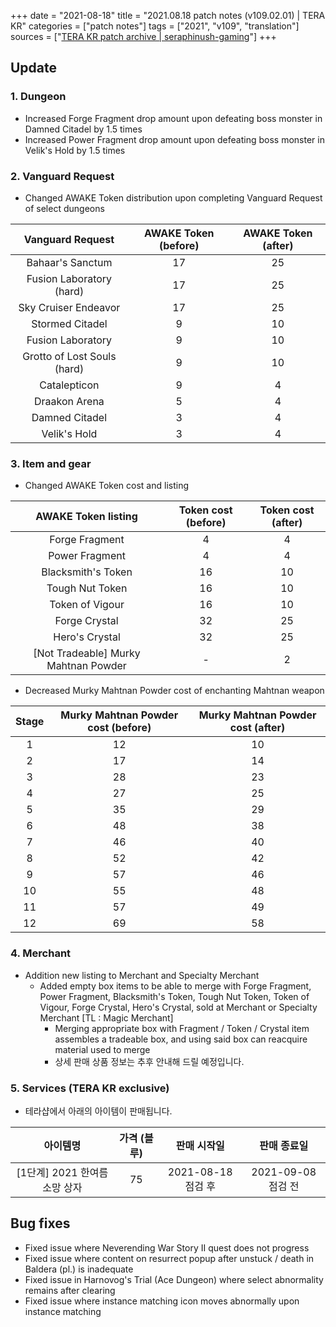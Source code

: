 +++
date = "2021-08-18"
title = "2021.08.18 patch notes (v109.02.01) | TERA KR"
categories = ["patch notes"]
tags = ["2021", "v109", "translation"]
sources = ["[TERA KR patch archive | seraphinush-gaming](/ko/patch/2021/v109-02-01)"]
+++

## Update

### **1.** Dungeon
- Increased Forge Fragment drop amount upon defeating boss monster in Damned Citadel by 1.5 times
- Increased Power Fragment drop amount upon defeating boss monster in Velik's Hold by 1.5 times

### **2.** Vanguard Request
- Changed AWAKE Token distribution upon completing Vanguard Request of select dungeons

| Vanguard Request | AWAKE Token (before) | AWAKE Token (after) |
| :-: | :-: | :-: |
| Bahaar's Sanctum | 17 | 25 |
| Fusion Laboratory (hard) | 17 | 25 |
| Sky Cruiser Endeavor | 17 | 25 |
| Stormed Citadel | 9 | 10 |
| Fusion Laboratory | 9 | 10 |
| Grotto of Lost Souls (hard) | 9 | 10 |
| Catalepticon | 9 | 4 |
| Draakon Arena | 5 | 4 |
| Damned Citadel | 3 | 4 |
| Velik's Hold | 3 | 4 |

### **3.** Item and gear
- Changed AWAKE Token cost and listing

| AWAKE Token listing | Token cost (before) | Token cost (after) |
| :-: | :-: | :-: |
| Forge Fragment | 4 | 4 |
| Power Fragment | 4 | 4 |
| Blacksmith's Token | 16 | 10 |
| Tough Nut Token | 16 | 10 |
| Token of Vigour | 16 | 10 |
| Forge Crystal | 32 | 25 |
| Hero's Crystal | 32 | 25 |
| [Not Tradeable] Murky Mahtnan Powder | - | 2 |

- Decreased Murky Mahtnan Powder cost of enchanting Mahtnan weapon

| Stage | Murky Mahtnan Powder cost (before) | Murky Mahtnan Powder cost (after) |
| :-: | :-: | :-: |
| 1 | 12 | 10 |
| 2 | 17 | 14 |
| 3 | 28 | 23 |
| 4 | 27 | 25 |
| 5 | 35 | 29 |
| 6 | 48 | 38 |
| 7 | 46 | 40 |
| 8 | 52 | 42 |
| 9 | 57 | 46 |
| 10 | 55 | 48 |
| 11 | 57 | 49 |
| 12 | 69 | 58 |

### **4.** Merchant
- Addition new listing to Merchant and Specialty Merchant
  - Added empty box items to be able to merge with Forge Fragment, Power Fragment, Blacksmith's Token, Tough Nut Token, Token of Vigour, Forge Crystal, Hero's Crystal, sold at Merchant or Specialty Merchant [TL : Magic Merchant]
    - Merging appropriate box with Fragment / Token / Crystal item assembles a tradeable box, and using said box can reacquire material used to merge
    - 상세 판매 상품 정보는 추후 안내해 드릴 예정입니다.

### **5.** Services (TERA KR exclusive)
- 테라샵에서 아래의 아이템이 판매됩니다.

| 아이템명 | 가격 (블루) | 판매 시작일 | 판매 종료일 |
| :-: | :-: | :-: | :-: |
| [1단계] 2021 한여름 소망 상자 | 75 | 2021-08-18 점검 후 | 2021-09-08 점검 전 |

## Bug fixes

- Fixed issue where Neverending War Story II quest does not progress
- Fixed issue where content on resurrect popup after unstuck / death in Baldera (pl.) is inadequate
- Fixed issue in Harnovog's Trial (Ace Dungeon) where select abnormality remains after clearing
- Fixed issue where instance matching icon moves abnormally upon instance matching
